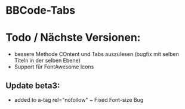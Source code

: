 BBCode-Tabs
===========


Todo / Nächste Versionen:
==========================
+ bessere Methode COntent und Tabs auszulesen (bugfix mit selben Titeln in der selben Ebene)
+ Support für FontAwesome Icons

Update beta3:
-------------
+ added to a-tag rel="nofollow"
~ Fixed Font-size Bug


